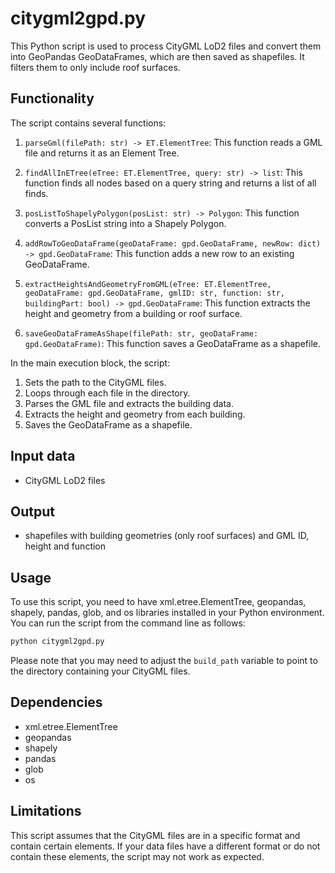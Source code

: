 
# citygml2gpd.py

This Python script is used to process CityGML LoD2 files and convert them into GeoPandas GeoDataFrames, which are then saved as shapefiles. It filters them to only include roof surfaces.

## Functionality

The script contains several functions:

1. `parseGml(filePath: str) -> ET.ElementTree`:
   This function reads a GML file and returns it as an Element Tree.

2. `findAllInETree(eTree: ET.ElementTree, query: str) -> list`:
   This function finds all nodes based on a query string and returns a list of all finds.

3. `posListToShapelyPolygon(posList: str) -> Polygon`:
   This function converts a PosList string into a Shapely Polygon.

4. `addRowToGeoDataFrame(geoDataFrame: gpd.GeoDataFrame, newRow: dict) -> gpd.GeoDataFrame`:
   This function adds a new row to an existing GeoDataFrame.

5. `extractHeightsAndGeometryFromGML(eTree: ET.ElementTree, geoDataFrame: gpd.GeoDataFrame, gmlID: str, function: str, buildingPart: bool) -> gpd.GeoDataFrame`:
   This function extracts the height and geometry from a building or roof surface.

6. `saveGeoDataFrameAsShape(filePath: str, geoDataFrame: gpd.GeoDataFrame)`:
   This function saves a GeoDataFrame as a shapefile.

In the main execution block, the script:

1. Sets the path to the CityGML files.
2. Loops through each file in the directory.
3. Parses the GML file and extracts the building data.
4. Extracts the height and geometry from each building.
5. Saves the GeoDataFrame as a shapefile.

## Input data

* CityGML LoD2 files

## Output

* shapefiles with building geometries (only roof surfaces) and GML ID, height and function

## Usage

To use this script, you need to have xml.etree.ElementTree, geopandas, shapely, pandas, glob, and os libraries installed in your Python environment. You can run the script from the command line as follows:

~~~bash
python citygml2gpd.py
~~~
Please note that you may need to adjust the `build_path` variable to point to the directory containing your CityGML files.

## Dependencies

* xml.etree.ElementTree
* geopandas
* shapely
* pandas
* glob
* os

## Limitations

This script assumes that the CityGML files are in a specific format and contain certain elements. If your data files have a different format or do not contain these elements, the script may not work as expected.
